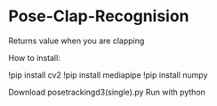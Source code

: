 # Pose-Clap-Recognision
Returns value when you are clapping

How to install:

!pip install cv2
!pip install mediapipe
!pip install numpy


Download posetrackingd3(single).py
Run with python